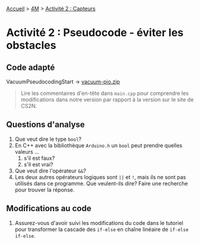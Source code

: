[Accueil](./index.md) > [4M](./acceuil4M.md#projet-7--mouvement-avec-mission) > [Activité 2 : Capteurs](./p7-4m_act2.md)

# Activité 2 : Pseudocode - éviter les obstacles

## Code adapté

VacuumPseudocodingStart -> [vacuum-pio.zip](./code/platformio/vacuum-pio.zip)

> Lire les commentaires d'en-tête dans `main.cpp` pour comprendre les modifications dans notre version par rapport à la version sur le site de CS2N.

## Questions d'analyse

1. Que veut dire le type `bool`?
1. En C++ avec la bibliothèque `Arduino.h` un `bool` peut prendre quelles valeurs ...
   1. s'il est faux?
   1. s'il est vrai?
1. Que veut dire l'opérateur `&&`? 
1. Les deux autres opérateurs logiques sont `||` et `!`, mais ils ne sont pas utilisés dans ce programme. Que veulent-ils dire? Faire une recherche pour trouver la réponse.

## Modifications au code

1. Assurez-vous d'avoir suivi les modifications du code dans le tutoriel pour transformer la cascade des `if-else` en chaîne linéaire de `if-else if-else`.
